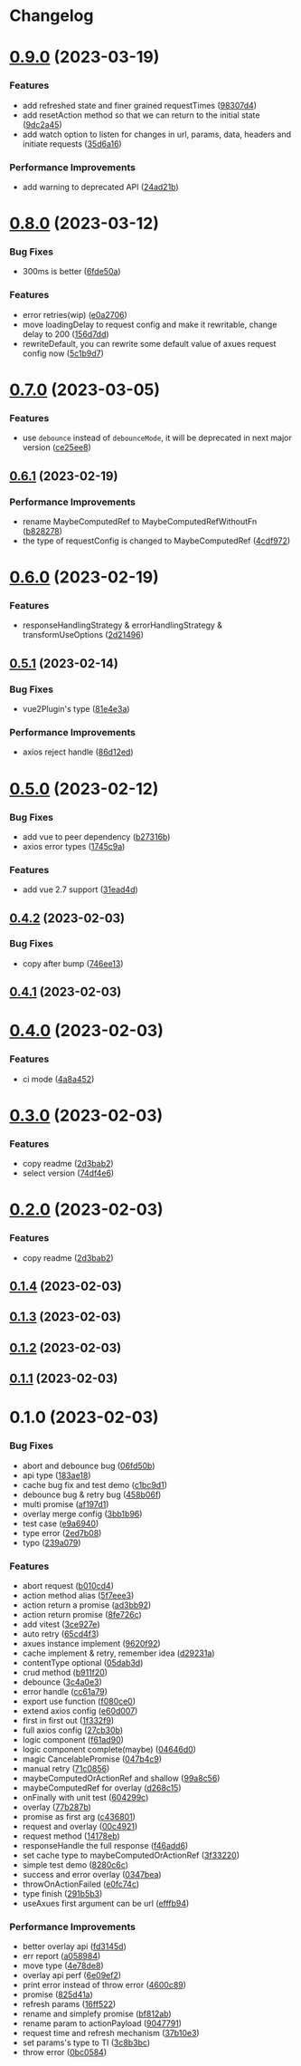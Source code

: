 # Changelog

# [0.9.0](https://github.com/rotick/axues/compare/0.8.0...0.9.0) (2023-03-19)

### Features

- add refreshed state and finer grained requestTimes ([98307d4](https://github.com/rotick/axues/commit/98307d470349f9d07c8ece2e2e419e90db3ed10d))
- add resetAction method so that we can return to the initial state ([9dc2a45](https://github.com/rotick/axues/commit/9dc2a45cc293efaced39874863ee36d495297011))
- add watch option to listen for changes in url, params, data, headers and initiate requests ([35d6a16](https://github.com/rotick/axues/commit/35d6a16a02f11fdec77b500d4c91df7beef59e44))

### Performance Improvements

- add warning to deprecated API ([24ad21b](https://github.com/rotick/axues/commit/24ad21b4748ab3636027329c098bb20a3bf4d423))

# [0.8.0](https://github.com/rotick/axues/compare/0.7.0...0.8.0) (2023-03-12)

### Bug Fixes

- 300ms is better ([6fde50a](https://github.com/rotick/axues/commit/6fde50ab74ec88c15a888fbdec0ad6160aaada08))

### Features

- error retries(wip) ([e0a2706](https://github.com/rotick/axues/commit/e0a2706b5878bccc0bd1a3c0cba5c04579bc71ad))
- move loadingDelay to request config and make it rewritable, change delay to 200 ([156d7dd](https://github.com/rotick/axues/commit/156d7ddeacfca6d0d153612f4621be77501a1901))
- rewriteDefault, you can rewrite some default value of axues request config now ([5c1b9d7](https://github.com/rotick/axues/commit/5c1b9d75733b7195f80c95e4553bb431d8efc1da))

# [0.7.0](https://github.com/rotick/axues/compare/0.6.1...0.7.0) (2023-03-05)

### Features

- use `debounce` instead of `debounceMode`, it will be deprecated in next major version ([ce25ee8](https://github.com/rotick/axues/commit/ce25ee8f0daf16f3fb13d64bf0d2962eca1b8b76))

## [0.6.1](https://github.com/rotick/axues/compare/0.6.0...0.6.1) (2023-02-19)

### Performance Improvements

- rename MaybeComputedRef to MaybeComputedRefWithoutFn ([b828278](https://github.com/rotick/axues/commit/b8282788e9089721ad153af07e6debc8fac8370a))
- the type of requestConfig is changed to MaybeComputedRef ([4cdf972](https://github.com/rotick/axues/commit/4cdf972b9fc9d0d366b1f9e6c5aa51e6cc534a23))

# [0.6.0](https://github.com/rotick/axues/compare/0.5.1...0.6.0) (2023-02-19)

### Features

- responseHandlingStrategy & errorHandlingStrategy & transformUseOptions ([2d21496](https://github.com/rotick/axues/commit/2d214968198619839686bc730a0f45a7aae7f451))

## [0.5.1](https://github.com/rotick/axues/compare/0.5.0...0.5.1) (2023-02-14)

### Bug Fixes

- vue2Plugin's type ([81e4e3a](https://github.com/rotick/axues/commit/81e4e3a35ec16a5a752cc5a096b72e2437aacb8c))

### Performance Improvements

- axios reject handle ([86d12ed](https://github.com/rotick/axues/commit/86d12edd819570fe3656afa4dc86d72e667867c8))

# [0.5.0](https://github.com/rotick/axues/compare/0.4.2...0.5.0) (2023-02-12)

### Bug Fixes

- add vue to peer dependency ([b27316b](https://github.com/rotick/axues/commit/b27316be9034ba96f430b3ef0c961a6114d3fbb8))
- axios error types ([1745c9a](https://github.com/rotick/axues/commit/1745c9a04d0a44241333a08e9ad96c24373fa506))

### Features

- add vue 2.7 support ([31ead4d](https://github.com/rotick/axues/commit/31ead4d9e6a6ae03c63002817523006b916aa252))

## [0.4.2](https://github.com/rotick/axues/compare/0.4.1...0.4.2) (2023-02-03)

### Bug Fixes

- copy after bump ([746ee13](https://github.com/rotick/axues/commit/746ee13e5617d5f48bcaaedb17becba7bf9de51a))

## [0.4.1](https://github.com/rotick/axues/compare/0.4.0...0.4.1) (2023-02-03)

# [0.4.0](https://github.com/rotick/axues/compare/0.3.0...0.4.0) (2023-02-03)

### Features

- ci mode ([4a8a452](https://github.com/rotick/axues/commit/4a8a45238acd7d4faa960284fdb3c46a80f91b3b))

# [0.3.0](https://github.com/rotick/axues/compare/0.1.4...0.3.0) (2023-02-03)

### Features

- copy readme ([2d3bab2](https://github.com/rotick/axues/commit/2d3bab2a20237b3e5cfc53bb4e3f76fd9ebc20b6))
- select version ([74df4e6](https://github.com/rotick/axues/commit/74df4e67cb6b013eaaee9fa677ddd53333ef26d5))

# [0.2.0](https://github.com/rotick/axues/compare/0.1.4...0.2.0) (2023-02-03)

### Features

- copy readme ([2d3bab2](https://github.com/rotick/axues/commit/2d3bab2a20237b3e5cfc53bb4e3f76fd9ebc20b6))

## [0.1.4](https://github.com/rotick/axues/compare/0.1.3...0.1.4) (2023-02-03)

## [0.1.3](https://github.com/rotick/axues/compare/0.1.2...0.1.3) (2023-02-03)

## [0.1.2](https://github.com/rotick/axues/compare/0.1.1...0.1.2) (2023-02-03)

## [0.1.1](https://github.com/rotick/axues/compare/0.1.0...0.1.1) (2023-02-03)

# 0.1.0 (2023-02-03)

### Bug Fixes

- abort and debounce bug ([06fd50b](https://github.com/rotick/axues/commit/06fd50b7144c6c9f3232368286a75dd613dced4f))
- api type ([183ae18](https://github.com/rotick/axues/commit/183ae1868446f0a6a31d886f8187aa131730976c))
- cache bug fix and test demo ([c1bc9d1](https://github.com/rotick/axues/commit/c1bc9d11bd8982e4999e386bdffc2a0db9c71a00))
- debounce bug & retry bug ([458b06f](https://github.com/rotick/axues/commit/458b06fa2ee5fada699350b7ca5d1e96c34476e1))
- multi promise ([af197d1](https://github.com/rotick/axues/commit/af197d195625b4fa74979223a239a29690ced135))
- overlay merge config ([3bb1b96](https://github.com/rotick/axues/commit/3bb1b96512fcdd715418e9dbb6153c2d910a976a))
- test case ([e9a6940](https://github.com/rotick/axues/commit/e9a69409ed2fd52d280f18f3dd7481bca643a11f))
- type error ([2ed7b08](https://github.com/rotick/axues/commit/2ed7b08181cb2e9b2e89e892bcd5e4e98d23e3a7))
- typo ([239a079](https://github.com/rotick/axues/commit/239a0796e2777f7110f05d924cbf5e03a96d9f7c))

### Features

- abort request ([b010cd4](https://github.com/rotick/axues/commit/b010cd4431352aa0eb59eb2599c804a36ba6ef78))
- action method alias ([5f7eee3](https://github.com/rotick/axues/commit/5f7eee3694fa8f9b78e4133f44d96892e92e0eeb))
- action return a promise ([ad3bb92](https://github.com/rotick/axues/commit/ad3bb925407db4e54fc9ce8bf1c2ecd527707f4d))
- action return promise ([8fe726c](https://github.com/rotick/axues/commit/8fe726c4e626a1584e1c79ef9c5eea6272da9505))
- add vitest ([3ce927e](https://github.com/rotick/axues/commit/3ce927ea4213bd926edc8a3830cbc665f9cc9089))
- auto retry ([65cd4f3](https://github.com/rotick/axues/commit/65cd4f3faeb1baf369a15d3e0a12d2f30ff3d227))
- axues instance implement ([9620f92](https://github.com/rotick/axues/commit/9620f92e1a688d566525635297754cdbd3e02eaf))
- cache implement & retry, remember idea ([d29231a](https://github.com/rotick/axues/commit/d29231a486a07133355f8bb0421028b8a3a6daef))
- contentType optional ([05dab3d](https://github.com/rotick/axues/commit/05dab3de11dd8c5a14052d33b59443340377784c))
- crud method ([b911f20](https://github.com/rotick/axues/commit/b911f206a679fbf0ec8d7d869668e9ec599b00b4))
- debounce ([3c4a0e3](https://github.com/rotick/axues/commit/3c4a0e399fbe53316443b9d1675e00386f63efed))
- error handle ([cc61a79](https://github.com/rotick/axues/commit/cc61a79dcd0e551bcfec27eccc9b681121b05359))
- export use function ([f080ce0](https://github.com/rotick/axues/commit/f080ce06852a5859fabe1776b1a35e48eb2ca70d))
- extend axios config ([e60d007](https://github.com/rotick/axues/commit/e60d007851741a1e43d014064378870e5748ff7f))
- first in first out ([1f332f9](https://github.com/rotick/axues/commit/1f332f9f820a5b80a214127301d8f91010192955))
- full axios config ([27cb30b](https://github.com/rotick/axues/commit/27cb30b7ab1c9351ce824ed331f1281e9bef1709))
- logic component ([f61ad90](https://github.com/rotick/axues/commit/f61ad9096661be566bbfa3f1b91716ad1ae5f0f8))
- logic component complete(maybe) ([04646d0](https://github.com/rotick/axues/commit/04646d064f533281a97b153cbacfb61c06dfe52b))
- magic CancelablePromise ([047b4c9](https://github.com/rotick/axues/commit/047b4c936bb1d30d564fa6a1f0a2c2408e6d7284))
- manual retry ([71c0856](https://github.com/rotick/axues/commit/71c0856350776f480b9fd1dbc3d8ec27e86965a0))
- maybeComputedOrActionRef and shallow ([99a8c56](https://github.com/rotick/axues/commit/99a8c5609ec9ac71ddad28ccecb4642e0057959a))
- maybeComputedRef for overlay ([d268c15](https://github.com/rotick/axues/commit/d268c156d038a41811c8e8973dd91d73349af691))
- onFinally with unit test ([604299c](https://github.com/rotick/axues/commit/604299cb77224a19969eb514a8001be485321716))
- overlay ([77b287b](https://github.com/rotick/axues/commit/77b287b31ed2ff20aeb47ea48919ef69a509f155))
- promise as first arg ([c436801](https://github.com/rotick/axues/commit/c436801c484d7449e1772abab8ec70d63619e377))
- request and overlay ([00c4921](https://github.com/rotick/axues/commit/00c492153e67a1747d9946280487faa3a6382e97))
- request method ([14178eb](https://github.com/rotick/axues/commit/14178ebeeaebe3c6e76ff6cb671a7354729a086f))
- responseHandle the full response ([f46add6](https://github.com/rotick/axues/commit/f46add69d36d5ca06692c0a726236551fb7c2710))
- set cache type to maybeComputedOrActionRef ([3f33220](https://github.com/rotick/axues/commit/3f33220446df6d750115611ea907f66d5af38365))
- simple test demo ([8280c6c](https://github.com/rotick/axues/commit/8280c6c4c52003e62941fdadcdb7533bba59003c))
- success and error overlay ([0347bea](https://github.com/rotick/axues/commit/0347bea29a57c641071e8bd4a4bb231a44880871))
- throwOnActionFailed ([e0fc74c](https://github.com/rotick/axues/commit/e0fc74c058003f09dff90e22b18c4a5d1c5a587d))
- type finish ([291b5b3](https://github.com/rotick/axues/commit/291b5b33ebcd7031abbe951d43ae1193666f6417))
- useAxues first argument can be url ([efffb94](https://github.com/rotick/axues/commit/efffb943bba6bce022004f009d5fd2b5c4807299))

### Performance Improvements

- better overlay api ([fd3145d](https://github.com/rotick/axues/commit/fd3145d8cd82b540bdb8f8aec7c6f58aa135eb76))
- err report ([a058984](https://github.com/rotick/axues/commit/a058984eeb6137976fe729741f3ec23d234d3611))
- move type ([4e78de8](https://github.com/rotick/axues/commit/4e78de818a628ab7543d6b196999594f38df4ce5))
- overlay api perf ([6e09ef2](https://github.com/rotick/axues/commit/6e09ef2f86dac2e57094ab77ac8d2d6e2422ad34))
- print error instead of throw error ([4600c89](https://github.com/rotick/axues/commit/4600c8924ec932838740ae059709da99ce935546))
- promise ([825d41a](https://github.com/rotick/axues/commit/825d41acd52f3527bc3f4b0d2868cccace7c2d41))
- refresh params ([16ff522](https://github.com/rotick/axues/commit/16ff5222cdf5de3654fc7f1529d6c313ee5419ec))
- rename and simplefy promise ([bf812ab](https://github.com/rotick/axues/commit/bf812ab2b0287d63aa4ff20518a47b8cdc9e7981))
- rename param to actionPayload ([9047791](https://github.com/rotick/axues/commit/904779121cd385f979688d9391155eb095c23a8a))
- request time and refresh mechanism ([37b10e3](https://github.com/rotick/axues/commit/37b10e3c4b0d40fcfaeec114f55dd044621664cc))
- set params's type to TI ([3c8b3bc](https://github.com/rotick/axues/commit/3c8b3bcead54b2c63598928f780dfc934613aa1b))
- throw error ([0bc0584](https://github.com/rotick/axues/commit/0bc05845245b2b81ec0d896567acce0051d0537f))
